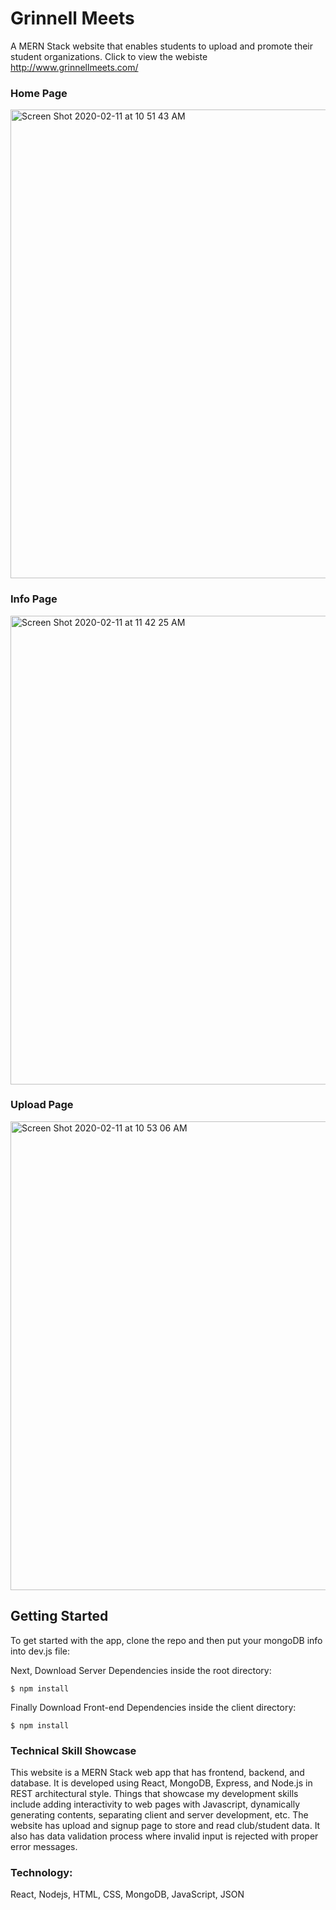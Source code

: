 # Grinnell Meets

A MERN Stack website that enables students to upload and promote their student organizations.
Click to view the webiste http://www.grinnellmeets.com/

### Home Page
<img width="750" alt="Screen Shot 2020-02-11 at 10 51 43 AM" src="https://user-images.githubusercontent.com/25372543/74259281-46e27e80-4cbd-11ea-8537-2889caf11972.png">

### Info Page
<img width="750" alt="Screen Shot 2020-02-11 at 11 42 25 AM" src="https://user-images.githubusercontent.com/25372543/74263113-cf641d80-4cc3-11ea-825d-2244504173bf.png">

### Upload Page
<img width="750" alt="Screen Shot 2020-02-11 at 10 53 06 AM" src="https://user-images.githubusercontent.com/25372543/74259373-68dc0100-4cbd-11ea-8d27-2734b3e2236e.png">


## Getting Started

To get started with the app, clone the repo and then put your mongoDB info into dev.js file:

Next, Download Server Dependencies inside the root directory:

```
$ npm install
```

Finally Download Front-end Dependencies inside the client directory:

```
$ npm install
```

### Technical Skill Showcase

This website is a MERN Stack web app that has frontend, backend, and database. It is developed using React, MongoDB, Express, and Node.js in REST architectural style. Things that showcase my development skills include adding interactivity to web pages with Javascript, dynamically generating contents, separating client and server development, etc. The website has upload and signup page to store and read club/student data. It also has data validation process where invalid input is rejected with proper error messages.

### Technology: 

React, Nodejs, HTML, CSS, MongoDB, JavaScript, JSON




